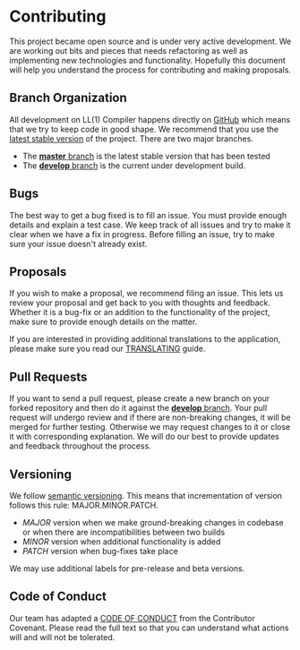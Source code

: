 # Contributing

This project became open source and is under very active development. We are working out bits and pieces that needs refactoring as well as implementing new technologies and functionality. Hopefully this document will help you understand the process for contributing and making proposals.

## Branch Organization

All development on LL(1) Compiler happens directly on [GitHub][github] which means that we try to keep code in good shape. We recommend that you use the [latest stable version][release] of the project. There are two major branches.

* The [**master** branch][masterB] is the latest stable version that has been tested
* The [**develop** branch][devB] is the current under development build.

## Bugs

The best way to get a bug fixed is to fill an issue. You must provide enough details and explain a test case. We keep track of all issues and try to make it clear when we have a fix in progress. Before filling an issue, try to make sure your issue doesn't already exist.

## Proposals

If you wish to make a proposal, we recommend filing an issue. This lets us review your proposal and get back to you with thoughts and feedback. Whether it is a bug-fix or an addition to the functionality of the project, make sure to provide enough details on the matter.

If you are interested in providing additional translations to the application, please make sure you read our [TRANSLATING](TRANSLATING.md) guide.

## Pull Requests

If you want to send a pull request, please create a new branch on your forked repository and then do it against the [**develop**  branch][devB]. Your pull request will undergo review and if there are non-breaking changes, it will be merged for further testing. Otherwise we may request changes to it or close it with corresponding explanation. We will do our best to provide updates and feedback throughout the process.

## Versioning

We follow [semantic versioning][semver]. This means that incrementation of version follows this rule: MAJOR.MINOR.PATCH.

* *MAJOR* version when we make ground-breaking changes in codebase or when there are incompatibilities between two builds
* *MINOR* version when additional functionality is added
* *PATCH* version when bug-fixes take place

We may use additional labels for pre-release and beta versions.

## Code of Conduct

Our team has adapted a [CODE OF CONDUCT](CODE_OF_CONDUCT.md) from the Contributor Covenant. Please read the full text so that you can understand what actions will and will not be tolerated.

[semver]: https://semver.org/
[masterB]: https://github.com/sotostzam/LL1_Compiler/tree/master
[devB]: https://github.com/sotostzam/LL1_Compiler/tree/develop
[github]: https://github.com/sotostzam/LL1_Compiler
[release]: https://github.com/sotostzam/LL1_Compiler/releases/
